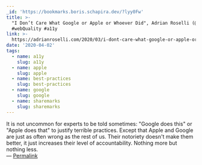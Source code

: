 ```yaml
---
_id: 'https://bookmarks.boris.schapira.dev/?lyy0Fw'
title: >-
  "I Don’t Care What Google or Apple or Whoever Did", Adrian Roselli (@aardrian)
  #webQuality #a11y
link: >-
  https://adrianroselli.com/2020/03/i-dont-care-what-google-or-apple-or-whomever-did.html
date: '2020-04-02'
tags:
  - name: a11y
    slug: a11y
  - name: apple
    slug: apple
  - name: best-practices
    slug: best-practices
  - name: google
    slug: google
  - name: sharemarks
    slug: sharemarks
---
```

It is not uncommon for experts to be told sometimes: &quot;Google does this&quot; or &quot;Apple does that&quot; to justify terrible practices. Except that Apple and Google are just as often wrong as the rest of us. Their notoriety doesn't make them better, it just increases their level of accountability. Nothing more but nothing less.
<br>&#8212; <a href="https://bookmarks.boris.schapira.dev/?lyy0Fw" title="Permalink">Permalink</a>